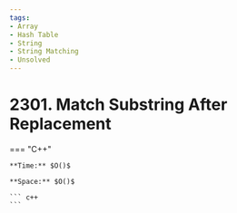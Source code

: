```yaml
---
tags:
- Array
- Hash Table
- String
- String Matching
- Unsolved
---
```



# 2301. Match Substring After Replacement

=== "C++"

    **Time:** $O()$

    **Space:** $O()$

    ``` c++
    ```